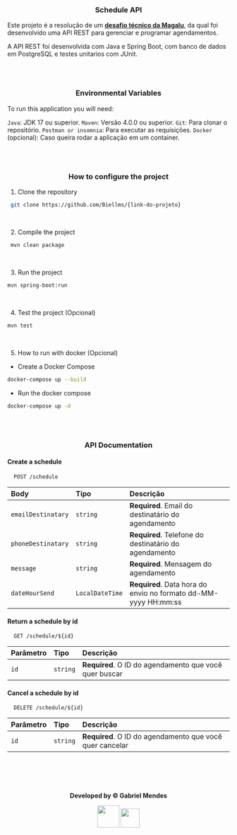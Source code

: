 <div align="center">

### Schedule API

</div>

Este projeto é a resolução de um **[desafio técnico da Magalu](https://github.com/Biellms/CodeChallenges/blob/main/Magalu%20Challenge/Desafio%20T%C3%A9cnico%20API%20Comunica%C3%A7%C3%A3o.pdf)**, da qual foi desenvolvido uma API REST para gerenciar e programar agendamentos. 
 
A API REST foi desenvolvida com Java e Spring Boot, com banco de dados em PostgreSQL e testes unitarios com JUnit.

<br>

#

<div align="center">

### Environmental Variables

</div>

To run this application you will need:

`Java`: JDK 17 ou superior.
`Maven`: Versão 4.0.0 ou superior.
`Git`: Para clonar o repositório.
`Postman or insomnia`: Para executar as requisições.
`Docker` (opcional): Caso queira rodar a aplicação em um container.

<div align="center">

<br>

#

### How to configure the project

</div>

1. Clone the repository

```bash
 git clone https://github.com/Biellms/{link-do-projeto}
```

<br>

2. Compile the project

```bash
 mvn clean package
```

<br>

3. Run the project

```bash
mvn spring-boot:run
```

<br>

4. Test the project (Opcional)

```bash
mvn test
```

<br>

5. How to run with docker (Opcional)

- Create a Docker Compose

```bash
docker-compose up --build
```

- Run the docker compose

```bash
docker-compose up -d
```

<br>

#

<div align="center">

### API Documentation

</div>

#### Create a schedule

```http
  POST /schedule
```

| Body   | Tipo       | Descrição                           |
| :---------- | :--------- | :---------------------------------- |
| `emailDestinatary` | `string` | **Required**. Email do destinatário do agendamento |
| `phoneDestinatary` | `string` | **Required**. Telefone do destinatário do agendamento |
| `message` | `string` | **Required**. Mensagem do agendamento |
| `dateHourSend` | `LocalDateTime` | **Required**. Data hora do envio no formato dd-MM-yyyy HH:mm:ss |

#### Return a schedule by id

```http
  GET /schedule/${id}
```

| Parâmetro   | Tipo       | Descrição                                   |
| :---------- | :--------- | :------------------------------------------ |
| `id`      | `string` | **Required**. O ID do agendamento que você quer buscar |

#### Cancel a schedule by id

```http
  DELETE /schedule/${id}
```

| Parâmetro   | Tipo       | Descrição                                   |
| :---------- | :--------- | :------------------------------------------ |
| `id`      | `string` | **Required**. O ID do agendamento que você quer cancelar |

<br><br>

#

<div align="center">

**Developed by © Gabriel Mendes**

<a href="https://www.linkedin.com/in/gabriel-mendes-0706ab1b8" target="_blank"><img src="https://img.shields.io/badge/-Linkedin-blue" width="50px" target="_blank"></a> <a href="https://github.com/Biellms" target="_blank"><img src="https://img.shields.io/badge/-Github-gray" width="43px" target="_blank"></a>

</div>